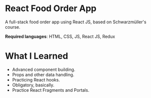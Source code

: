 # React Food Order App

A full-stack food order app using React JS, based on Schwarzmüller's course.

**Required languages**: HTML, CSS, JS, React JS, Redux

# What I Learned

* Advanced component building.
* Props and other data handling.
* Practicing React hooks. 
* Obligatory, basically.
* Practice React Fragments and Portals. 